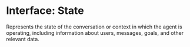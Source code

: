 # Interface: State

Represents the state of the conversation or context in which the agent is operating, including information about users, messages, goals, and other relevant data.
